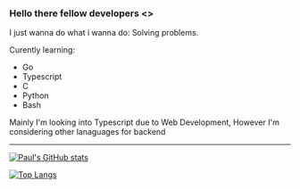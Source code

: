 
### Hello there fellow developers <>
I just wanna do what i wanna do: Solving problems.

Curently learning:
<ul>
  <li>Go</li>
  <li>Typescript</li>
  <li>C</li>
  <li>Python</li>
  <li>Bash</li>
</ul>

Mainly I'm looking into Typescript due to Web Development, However I'm considering other lanaguages for backend

<hr>

[![Paul's GitHub stats](https://github-readme-stats.vercel.app/api?username=Super-Fusiom&show_icons=true&theme=dark)](https://github.com/anuraghazra/github-readme-stats)

[![Top Langs](https://github-readme-stats.vercel.app/api/top-langs/?username=Super-Fusiom&theme=dark)](https://github.com/anuraghazra/github-readme-stats)

<!--
**Super-Fusiom/Super-Fusiom** is a ✨ _special_ ✨ repository because its `README.md` (this file) appears on your GitHub profile.

Here are some ideas to get you started:

- 🔭 I’m currently working on ...
- 🌱 I’m currently learning ...
- 👯 I’m looking to collaborate on ...
- 🤔 I’m looking for help with ...
- 💬 Ask me about ...
- 📫 How to reach me: ...
- 😄 Pronouns: ...
- ⚡ Fun fact: ...
-->
